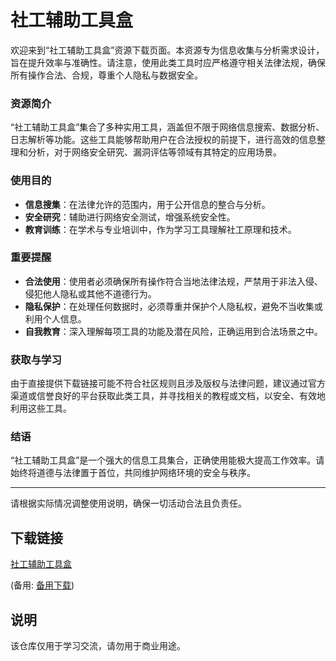 # 社工辅助工具盒

欢迎来到“社工辅助工具盒”资源下载页面。本资源专为信息收集与分析需求设计，旨在提升效率与准确性。请注意，使用此类工具时应严格遵守相关法律法规，确保所有操作合法、合规，尊重个人隐私与数据安全。

### 资源简介

“社工辅助工具盒”集合了多种实用工具，涵盖但不限于网络信息搜索、数据分析、日志解析等功能。这些工具能够帮助用户在合法授权的前提下，进行高效的信息整理和分析，对于网络安全研究、漏洞评估等领域有其特定的应用场景。

### 使用目的

- **信息搜集**：在法律允许的范围内，用于公开信息的整合与分析。
- **安全研究**：辅助进行网络安全测试，增强系统安全性。
- **教育训练**：在学术与专业培训中，作为学习工具理解社工原理和技术。

### 重要提醒

- **合法使用**：使用者必须确保所有操作符合当地法律法规，严禁用于非法入侵、侵犯他人隐私或其他不道德行为。
- **隐私保护**：在处理任何数据时，必须尊重并保护个人隐私权，避免不当收集或利用个人信息。
- **自我教育**：深入理解每项工具的功能及潜在风险，正确运用到合法场景之中。

### 获取与学习

由于直接提供下载链接可能不符合社区规则且涉及版权与法律问题，建议通过官方渠道或信誉良好的平台获取此类工具，并寻找相关的教程或文档，以安全、有效地利用这些工具。

### 结语

“社工辅助工具盒”是一个强大的信息工具集合，正确使用能极大提高工作效率。请始终将道德与法律置于首位，共同维护网络环境的安全与秩序。

---

请根据实际情况调整使用说明，确保一切活动合法且负责任。

## 下载链接
[社工辅助工具盒](https://pan.quark.cn/s/01b59ff7b792) 

(备用: [备用下载](https://pan.baidu.com/s/118SEnzVYmoQ4sgDQFygYTg?pwd=1234))

## 说明

该仓库仅用于学习交流，请勿用于商业用途。
